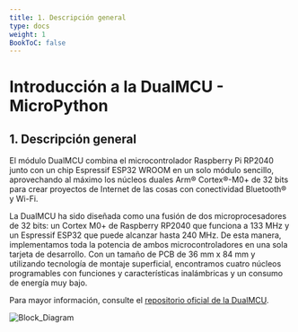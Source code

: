 ```yaml
---
title: 1. Descripción general
type: docs
weight: 1
BookToC: false
---
```


<!-- # 8-bit enhanced USB microcontroller CH559 -->
# **Introducción a la DualMCU** - MicroPython 

## 1. Descripción general
El módulo DualMCU combina el microcontrolador Raspberry Pi RP2040 junto con un chip Espressif ESP32 WROOM en un solo módulo sencillo, aprovechando al máximo los núcleos duales Arm® Cortex®-M0+ de 32 bits para crear proyectos de Internet de las cosas con conectividad Bluetooth® y Wi-Fi.

La DualMCU ha sido diseñada como una fusión de dos microprocesadores de 32 bits: un Cortex M0+ de Raspberry RP2040 que funciona a 133 MHz y un Espressif ESP32 que puede alcanzar hasta 240 MHz. De esta manera, implementamos toda la potencia de ambos microcontroladores en una sola tarjeta de desarrollo. Con un tamaño de PCB de 36 mm x 84 mm y utilizando tecnología de montaje superficial, encontramos cuatro núcleos programables con funciones y características inalámbricas y un consumo de energía muy bajo.

Para mayor información, consulte el [repositorio oficial de la DualMCU](https://github.com/UNIT-Electronics/DualMCU).


![Block_Diagram](/docs/1-Descripción-general/images/EU0002-DUALMCU_V3.1.2.jpg "Block Diagram")